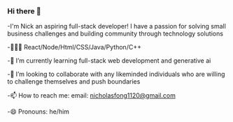 ### Hi there 👋

-I'm Nick an aspiring full-stack developer! I have a passion for solving small business challenges and building community
through technology solutions

-🧑🏻‍💻 React/Node/Html/CSS/Java/Python/C++

-🌱 I’m currently learning full-stack web development and generative ai

-👯 I’m looking to collaborate with any likeminded individuals who are willing to challenge themselves and push boundaries

-📫 How to reach me: email: nicholasfong1120@gmail.com 

-😄 Pronouns: he/him



<!--
**Nick-Fong925/Nick-Fong925** is a ✨ _special_ ✨ repository because its `README.md` (this file) appears on your GitHub profile.

Here are some ideas to get you started:

- 🔭 I’m currently working on 
- 🌱 I’m currently learning full-stack web development and generative ai
- 👯 I’m looking to collaborate on 
- 🤔 I’m looking for help with ...
- 💬 Ask me about ...
- 📫 How to reach me: email: nicholasfong1120@gmail.com 
- 😄 Pronouns: he/him
- ⚡ Fun fact: ...
-->
